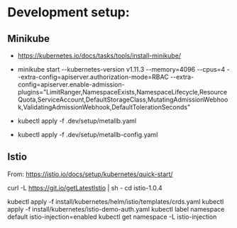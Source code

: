 # Development setup:
## Minikube
- https://kubernetes.io/docs/tasks/tools/install-minikube/

- minikube start --kubernetes-version v1.11.3 --memory=4096 --cpus=4 --extra-config=apiserver.authorization-mode=RBAC --extra-config=apiserver.enable-admission-plugins="LimitRanger,NamespaceExists,NamespaceLifecycle,ResourceQuota,ServiceAccount,DefaultStorageClass,MutatingAdmissionWebhook,ValidatingAdmissionWebhook,DefaultTolerationSeconds"

- kubectl apply -f .dev/setup/metallb.yaml
- kubectl apply -f .dev/setup/metallb-config.yaml

## Istio

From: https://istio.io/docs/setup/kubernetes/quick-start/

curl -L https://git.io/getLatestIstio | sh -
cd istio-1.0.4


kubectl apply -f install/kubernetes/helm/istio/templates/crds.yaml
kubectl apply -f install/kubernetes/istio-demo-auth.yaml
kubectl label namespace default istio-injection=enabled
kubectl get namespace -L istio-injection